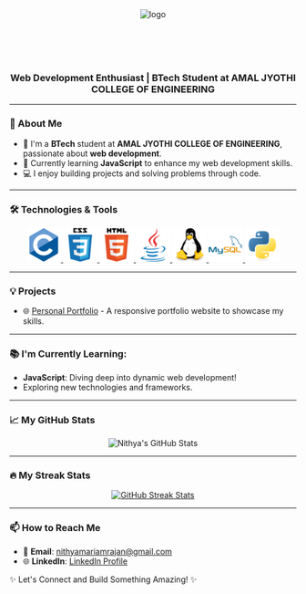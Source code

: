 <!DOCTYPE html>
<html lang="en">
<head>
  <meta charset="UTF-8">
  <meta name="viewport" content="width=device-width, initial-scale=1.0">
  <title>Typewriter Effect</title>
  <style>
    /* Typewriter animation */
    .typewriter {
      font-family: "Courier New", Courier, monospace;
      font-size: 2em;
      white-space: nowrap;
      overflow: hidden;
      width: 0;
      border-right: 3px solid black;
      animation: typing 3s steps(30) 1s forwards, blink 0.75s step-end infinite;
    }

    @keyframes typing {
      from {
        width: 0;
      }
      to {
        width: 20em; /* Adjust the width according to your text length */
      }
    }

    @keyframes blink {
      50% {
        border-color: transparent;
      }
      100% {
        border-color: black;
      }
    }
  </style>
</head>
<body>

  <div align="center">
    <img src="https://media4.giphy.com/media/RbDKaczqWovIugyJmW/giphy.gif" alt="logo" width="800" height="auto"/>
    <!-- Typewriter Effect -->
    <h1 class="typewriter">Hi 👋, I'm Nithya</h1>
    <h3>Web Development Enthusiast | BTech Student at AMAL JYOTHI COLLEGE OF ENGINEERING</h3>
  </div>

  <hr>

  <h3>🌱 About Me</h3>
  <ul>
    <li>🔭 I'm a <strong>BTech</strong> student at <strong>AMAL JYOTHI COLLEGE OF ENGINEERING</strong>, passionate about <strong>web development</strong>.</li>
    <li>🌱 Currently learning <strong>JavaScript</strong> to enhance my web development skills.</li>
    <li>💻 I enjoy building projects and solving problems through code.</li>
  </ul>

  <hr>

  <h3>🛠 Technologies & Tools</h3>
  <p align="center">
    <a href="https://www.cprogramming.com/" target="_blank" rel="noreferrer">
      <img src="https://raw.githubusercontent.com/devicons/devicon/master/icons/c/c-original.svg" alt="c" width="60" height="60"/>
    </a>
    <a href="https://www.w3schools.com/css/" target="_blank" rel="noreferrer">
      <img src="https://raw.githubusercontent.com/devicons/devicon/master/icons/css3/css3-original-wordmark.svg" alt="css3" width="60" height="60"/>
    </a>
    <a href="https://www.w3.org/html/" target="_blank" rel="noreferrer">
      <img src="https://raw.githubusercontent.com/devicons/devicon/master/icons/html5/html5-original-wordmark.svg" alt="html5" width="60" height="60"/>
    </a>
    <a href="https://www.java.com" target="_blank" rel="noreferrer">
      <img src="https://raw.githubusercontent.com/devicons/devicon/master/icons/java/java-original.svg" alt="java" width="60" height="60"/>
    </a>
    <a href="https://www.linux.org/" target="_blank" rel="noreferrer">
      <img src="https://raw.githubusercontent.com/devicons/devicon/master/icons/linux/linux-original.svg" alt="linux" width="60" height="60"/>
    </a>
    <a href="https://www.mysql.com/" target="_blank" rel="noreferrer">
      <img src="https://raw.githubusercontent.com/devicons/devicon/master/icons/mysql/mysql-original-wordmark.svg" alt="mysql" width="60" height="60"/>
    </a>
    <a href="https://www.python.org" target="_blank" rel="noreferrer">
      <img src="https://raw.githubusercontent.com/devicons/devicon/master/icons/python/python-original.svg" alt="python" width="60" height="60"/>
    </a>
  </p>

  <hr>

  <h3>💡 Projects</h3>
  <ul>
    <li>🌐 <a href="https://nithya-rajan-portfolio.netlify.app/">Personal Portfolio</a> - A responsive portfolio website to showcase my skills.</li>
  </ul>

  <hr>

  <h3>📚 I'm Currently Learning:</h3>
  <ul>
    <li><strong>JavaScript</strong>: Diving deep into dynamic web development!</li>
    <li>Exploring new technologies and frameworks.</li>
  </ul>

  <hr>

  <h3>📈 My GitHub Stats</h3>
  <p align="center">
    <img src="https://github-readme-stats.vercel.app/api?username=NithyaMariamRajan&theme=tokyonight&show_icons=true&hide_border=true&count_private=true" alt="Nithya's GitHub Stats" />
  </p>

  <hr>

  <h3>🔥 My Streak Stats</h3>
  <p align="center">
    <a href="https://git.io/streak-stats">
      <img src="https://streak-stats.demolab.com?user=NithyaMariamRajan&theme=radical" alt="GitHub Streak Stats" />
    </a>
  </p>

  <hr>

  <h3>📫 How to Reach Me</h3>
  <ul>
    <li>📧 <strong>Email</strong>: <a href="mailto:nithyamariamrajan@gmail.com">nithyamariamrajan@gmail.com</a></li>
    <li>🌐 <strong>LinkedIn</strong>: <a href="https://www.linkedin.com/in/nithya-mariam-rajan-695428254/">LinkedIn Profile</a></li>
  </ul>

  <p>✨ Let's Connect and Build Something Amazing! ✨</p>

</body>
</html>
